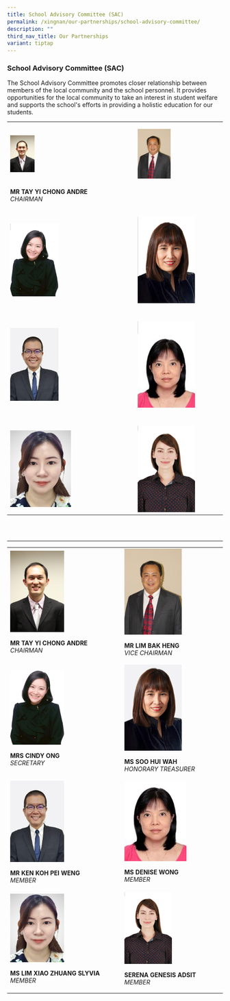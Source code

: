 ```yaml
---
title: School Advisory Committee (SAC)
permalink: /xingnan/our-partnerships/school-advisory-committee/
description: ""
third_nav_title: Our Partnerships
variant: tiptap
---
```

<h3>School Advisory Committee (SAC)</h3>
<p>The School Advisory Committee promotes closer relationship between members
of the local community and the school personnel. It provides opportunities
for the local community to take an interest in student welfare and supports
the school's efforts in providing a holistic education for our students.</p>
<p></p>
<table style="minWidth: 50px">
<colgroup>
<col>
<col>
</colgroup>
<tbody>
<tr>
<td rowspan="1" colspan="1">
<p></p>
<div class="isomer-image-wrapper">
<img style="width: 20%;" height="auto" width="100%" alt="" src="/images/Our Staff/05 SAC/SAC1.png">
</div>
</td>
<td rowspan="1" colspan="1">
<p></p>
<div class="isomer-image-wrapper">
<img style="width: 40%;" height="auto" width="100%" alt="" src="/images/Our Staff/05 SAC/SAC2.png">
</div>
</td>
</tr>
<tr>
<td rowspan="1" colspan="1">
<p><strong>MR TAY YI CHONG ANDRE</strong>
<br><em>CHAIRMAN</em>
</p>
</td>
<td rowspan="1" colspan="1">
<p></p>
</td>
</tr>
<tr>
<td rowspan="1" colspan="1">
<p></p>
<div class="isomer-image-wrapper">
<img style="width: 40%;" height="auto" width="100%" alt="" src="/images/Our Staff/05 SAC/SAC3.png">
</div>
</td>
<td rowspan="1" colspan="1">
<p></p>
<div class="isomer-image-wrapper">
<img style="width: 70%;" height="auto" width="100%" alt="" src="/images/Our Staff/05 SAC/SAC4.png">
</div>
</td>
</tr>
<tr>
<td rowspan="1" colspan="1">
<p></p>
</td>
<td rowspan="1" colspan="1">
<p></p>
</td>
</tr>
<tr>
<td rowspan="1" colspan="1">
<p></p>
<div class="isomer-image-wrapper">
<img style="width: 40%;" height="auto" width="100%" alt="" src="/images/Our Staff/05 SAC/SAC5.png">
</div>
</td>
<td rowspan="1" colspan="1">
<p></p>
<div class="isomer-image-wrapper">
<img style="width: 70%;" height="auto" width="100%" alt="" src="/images/Our Staff/05 SAC/SAC6.png">
</div>
</td>
</tr>
<tr>
<td rowspan="1" colspan="1">
<p></p>
</td>
<td rowspan="1" colspan="1">
<p></p>
</td>
</tr>
<tr>
<td rowspan="1" colspan="1">
<p></p>
<div class="isomer-image-wrapper">
<img style="width: 50%;" height="auto" width="100%" alt="" src="/images/Our Staff/05 SAC/xnpssac7.png">
</div>
</td>
<td rowspan="1" colspan="1">
<p></p>
<div class="isomer-image-wrapper">
<img style="width: 70%;" height="auto" width="100%" alt="" src="/images/Our Staff/05 SAC/SAC8.png">
</div>
</td>
</tr>
<tr>
<th rowspan="1" colspan="1">
<p></p>
</th>
<th rowspan="1" colspan="1">
<p></p>
</th>
</tr>
<tr>
<td rowspan="1" colspan="1">
<p></p>
</td>
<td rowspan="1" colspan="1">
<p></p>
</td>
</tr>
<tr>
<td rowspan="1" colspan="1">
<p></p>
</td>
<td rowspan="1" colspan="1">
<p></p>
</td>
</tr>
</tbody>
</table>
<p></p>
<p></p>
<table style="minWidth: 50px">
<colgroup>
<col>
<col>
</colgroup>
<tbody>
<tr>
<td rowspan="1" colspan="1">
<div class="isomer-image-wrapper">
<img style="width:50%" height="auto" width="100%" alt="MR TAY YI CHONG ANDRE" src="/images/sac1.png">
</div>
<p><strong>MR TAY YI CHONG ANDRE</strong>
<br><em>CHAIRMAN</em>
</p>
</td>
<td rowspan="1" colspan="1">
<div class="isomer-image-wrapper">
<img style="width:60%" height="auto" width="100%" alt="MR LIM BAK HENG" src="/images/sac2.png">
</div>
<p><strong>MR LIM BAK HENG</strong>
<br><em>VICE CHAIRMAN</em>
</p>
</td>
</tr>
<tr>
<td rowspan="1" colspan="1">
<div class="isomer-image-wrapper">
<img style="width:50%" height="auto" width="100%" alt="MRS CINDY ONG" src="/images/Our%20Staff/01%20SL/SL1.png">
</div>
<p><strong>MRS CINDY ONG</strong>
<br><em>SECRETARY</em>
</p>
</td>
<td rowspan="1" colspan="1">
<div class="isomer-image-wrapper">
<img style="width:60%" height="auto" width="100%" alt="MS SOO HUI WAH" src="/images/sac4.png">
</div>
<p><strong>MS SOO HUI WAH</strong>
<br><em>HONORARY TREASURER</em>
</p>
</td>
</tr>
<tr>
<td rowspan="1" colspan="1">
<div class="isomer-image-wrapper">
<img style="width:50%" height="auto" width="100%" alt="MR KEN KOH PEI WENG" src="/images/sac5.png">
</div>
<p><strong>MR KEN KOH PEI WENG</strong>
<br><em>MEMBER</em>
</p>
</td>
<td rowspan="1" colspan="1">
<div class="isomer-image-wrapper">
<img style="width:65%" height="auto" width="100%" alt="MS DENISE WONG" src="/images/sac6.png">
</div>
<p><strong>MS DENISE WONG</strong>
<br><em>MEMBER</em>
</p>
</td>
</tr>
<tr>
<td rowspan="1" colspan="1">
<div class="isomer-image-wrapper">
<img style="width:50%" height="auto" width="100%" alt="MS LIM XIAO ZHUANG SLYVIA" src="/images/Our%20Staff/05%20SAC/xnpssac7.png">
</div>
<p><strong>MS LIM XIAO ZHUANG SLYVIA</strong>
<br><em>MEMBER</em>
</p>
</td>
<td rowspan="1" colspan="1">
<div class="isomer-image-wrapper">
<img style="width:50%" height="auto" width="100%" alt="Serena Genesis Adsit" src="/images/Our%20Staff/05%20SAC/SAC8.png">
</div>
<p><strong>SERENA GENESIS ADSIT</strong>
<br><em>MEMBER</em>
</p>
</td>
</tr>
</tbody>
</table>
<p></p>